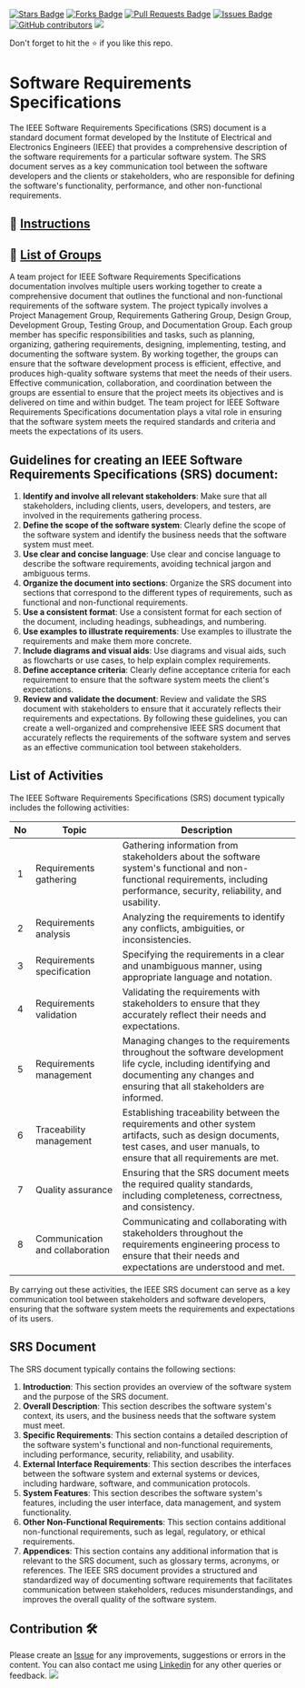 <a href="https://github.com/drshahizan/software-engineering/stargazers"><img src="https://img.shields.io/github/stars/drshahizan/software-engineering" alt="Stars Badge"/></a>
<a href="https://github.com/drshahizan/software-engineering/network/members"><img src="https://img.shields.io/github/forks/drshahizan/software-engineering" alt="Forks Badge"/></a>
<a href="https://github.com/drshahizan/software-engineering/pulls"><img src="https://img.shields.io/github/issues-pr/drshahizan/software-engineering" alt="Pull Requests Badge"/></a>
<a href="https://github.com/drshahizan/software-engineering/issues"><img src="https://img.shields.io/github/issues/drshahizan/software-engineering" alt="Issues Badge"/></a>
<a href="https://github.com/drshahizan/software-engineering/graphs/contributors"><img alt="GitHub contributors" src="https://img.shields.io/github/contributors/drshahizan/software-engineering?color=2b9348"></a>
![](https://visitor-badge.glitch.me/badge?page_id=drshahizan/software-engineering)

Don't forget to hit the :star: if you like this repo.

# Software Requirements Specifications 
The IEEE Software Requirements Specifications (SRS) document is a standard document format developed by the Institute of Electrical and Electronics Engineers (IEEE) that provides a comprehensive description of the software requirements for a particular software system. The SRS document serves as a key communication tool between the software developers and the clients or stakeholders, who are responsible for defining the software's functionality, performance, and other non-functional requirements.

## 🔗 [Instructions](instruction.md)
## 🔗 [List of Groups](srs-group.md)
A team project for IEEE Software Requirements Specifications documentation involves multiple users working together to create a comprehensive document that outlines the functional and non-functional requirements of the software system. The project typically involves a Project Management Group, Requirements Gathering Group, Design Group, Development Group, Testing Group, and Documentation Group. Each group member has specific responsibilities and tasks, such as planning, organizing, gathering requirements, designing, implementing, testing, and documenting the software system. By working together, the groups can ensure that the software development process is efficient, effective, and produces high-quality software systems that meet the needs of their users. Effective communication, collaboration, and coordination between the groups are essential to ensure that the project meets its objectives and is delivered on time and within budget. The team project for IEEE Software Requirements Specifications documentation plays a vital role in ensuring that the software system meets the required standards and criteria and meets the expectations of its users.

## Guidelines for creating an IEEE Software Requirements Specifications (SRS) document:
1. **Identify and involve all relevant stakeholders**: Make sure that all stakeholders, including clients, users, developers, and testers, are involved in the requirements gathering process.
2. **Define the scope of the software system**: Clearly define the scope of the software system and identify the business needs that the software system must meet.
3. **Use clear and concise language**: Use clear and concise language to describe the software requirements, avoiding technical jargon and ambiguous terms.
4. **Organize the document into sections**: Organize the SRS document into sections that correspond to the different types of requirements, such as functional and non-functional requirements.
5. **Use a consistent format**: Use a consistent format for each section of the document, including headings, subheadings, and numbering.
6. **Use examples to illustrate requirements**: Use examples to illustrate the requirements and make them more concrete.
7. **Include diagrams and visual aids**: Use diagrams and visual aids, such as flowcharts or use cases, to help explain complex requirements.
8. **Define acceptance criteria**: Clearly define acceptance criteria for each requirement to ensure that the software system meets the client's expectations.
9. **Review and validate the document**: Review and validate the SRS document with stakeholders to ensure that it accurately reflects their requirements and expectations.
By following these guidelines, you can create a well-organized and comprehensive IEEE SRS document that accurately reflects the requirements of the software system and serves as an effective communication tool between stakeholders.

## List of Activities
The IEEE Software Requirements Specifications (SRS) document typically includes the following activities:

| No | Topic | Description | 
| :-----: | ------ | ------ |
| 1 | Requirements gathering | Gathering information from stakeholders about the software system's functional and non-functional requirements, including performance, security, reliability, and usability.|
| 2 | Requirements analysis | Analyzing the requirements to identify any conflicts, ambiguities, or inconsistencies.|
| 3 | Requirements specification | Specifying the requirements in a clear and unambiguous manner, using appropriate language and notation.|
| 4 | Requirements validation | Validating the requirements with stakeholders to ensure that they accurately reflect their needs and expectations.|
| 5 | Requirements management | Managing changes to the requirements throughout the software development life cycle, including identifying and documenting any changes and ensuring that all stakeholders are informed.|
| 6 | Traceability management | Establishing traceability between the requirements and other system artifacts, such as design documents, test cases, and user manuals, to ensure that all requirements are met.|
| 7 | Quality assurance | Ensuring that the SRS document meets the required quality standards, including completeness, correctness, and consistency.|
| 8 | Communication and collaboration | Communicating and collaborating with stakeholders throughout the requirements engineering process to ensure that their needs and expectations are understood and met.|

By carrying out these activities, the IEEE SRS document can serve as a key communication tool between stakeholders and software developers, ensuring that the software system meets the requirements and expectations of its users.

## SRS Document
The SRS document typically contains the following sections:
1. **Introduction**: This section provides an overview of the software system and the purpose of the SRS document.
2. **Overall Description**: This section describes the software system's context, its users, and the business needs that the software system must meet.
3. **Specific Requirements**: This section contains a detailed description of the software system's functional and non-functional requirements, including performance, security, reliability, and usability.
4. **External Interface Requirements**: This section describes the interfaces between the software system and external systems or devices, including hardware, software, and communication protocols.
5. **System Features**: This section describes the software system's features, including the user interface, data management, and system functionality.
6. **Other Non-Functional Requirements**: This section contains additional non-functional requirements, such as legal, regulatory, or ethical requirements.
7. **Appendices**: This section contains any additional information that is relevant to the SRS document, such as glossary terms, acronyms, or references.
The IEEE SRS document provides a structured and standardized way of documenting software requirements that facilitates communication between stakeholders, reduces misunderstandings, and improves the overall quality of the software system.

## Contribution 🛠️
Please create an [Issue](https://github.com/drshahizan/software-engineering/issues) for any improvements, suggestions or errors in the content.
You can also contact me using [Linkedin](https://www.linkedin.com/in/drshahizan/) for any other queries or feedback.
![](https://visitor-badge.glitch.me/badge?page_id=drshahizan)
